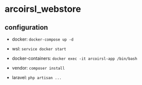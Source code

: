 # arcoirsl_webstore

## configuration

- docker: `docker-compose up -d`

- wsl: `service docker start`

- docker-containers: `docker exec -it arcoirsl-app /bin/bash`

- vendor: `composer install`

- laravel: `php artisan ...`